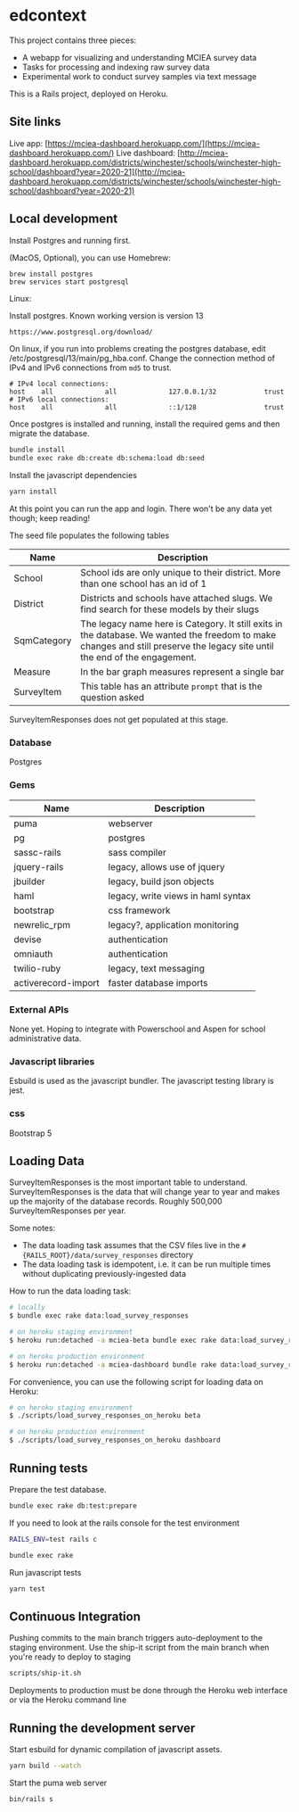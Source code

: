 # edcontext

This project contains three pieces:

- A webapp for visualizing and understanding MCIEA survey data
- Tasks for processing and indexing raw survey data
- Experimental work to conduct survey samples via text message

This is a Rails project, deployed on Heroku.

## Site links

Live app: [https://mciea-dashboard.herokuapp.com/](https://mciea-dashboard.herokuapp.com/)
Live dashboard: [http://mciea-dashboard.herokuapp.com/districts/winchester/schools/winchester-high-school/dashboard?year=2020-21](http://mciea-dashboard.herokuapp.com/districts/winchester/schools/winchester-high-school/dashboard?year=2020-21)

## Local development

Install Postgres and running first.

(MacOS, Optional), you can use Homebrew:

```
brew install postgres
brew services start postgresql
```

Linux:

Install postgres.  Known working version is version 13

```bash
https://www.postgresql.org/download/
```

On linux, if you run into problems creating the postgres database, edit /etc/postgresql/13/main/pg_hba.conf.  Change the connection method of IPv4 and IPv6 connections from `md5` to trust.

```
# IPv4 local connections:
host    all             all             127.0.0.1/32            trust
# IPv6 local connections:
host    all             all             ::1/128                 trust
```

Once postgres is installed and running, install the required gems and then migrate the database.

```bash
bundle install
bundle exec rake db:create db:schema:load db:seed
```

Install the javascript dependencies

```bash
yarn install
```

At this point you can run the app and login.  There won't be any data yet though; keep reading!

The seed file populates the following tables

| Name         | Description                        |
| ------------ | ---------------------------------- |
| School | School ids are only unique to their district.  More than one school has an id of 1 |
| District | Districts and schools have attached slugs.  We find search for these models by their slugs |
| SqmCategory | The legacy name here is Category.  It still exits in the database.  We wanted the freedom to make changes and still preserve the legacy site until the end of the engagement. |
| Measure | In the bar graph measures represent a single bar |
| SurveyItem | This table has an attribute `prompt` that is the question asked |

SurveyItemResponses does not get populated at this stage.

### Database

Postgres

### Gems

| Name         | Description                        |
| ------------ | ---------------------------------- |
| puma         | webserver                          |
| pg           | postgres                           |
| sassc-rails  | sass compiler                      |
| jquery-rails | legacy, allows use of jquery       |
| jbuilder     | legacy, build json objects         |
| haml         | legacy, write views in haml syntax |
| bootstrap    | css framework                      |
| newrelic_rpm             | legacy?, application monitoring                                    |
| devise | authentication  |
| omniauth | authentication |
| twilio-ruby | legacy, text messaging  |
| activerecord-import | faster database imports |

### External APIs

None yet.  Hoping to integrate with Powerschool and Aspen for school administrative data.

### Javascript libraries

Esbuild is used as the javascript bundler.  The javascript testing library is jest.

### css

Bootstrap 5

## Loading Data

SurveyItemResponses is the most important table to understand. SurveyItemResponses is the data that will change year to year and makes up the majority of the database records.  Roughly 500,000 SurveyItemResponses per year.

Some notes:

- The data loading task assumes that the CSV files live in the `#{RAILS_ROOT}/data/survey_responses` directory
- The data loading task is idempotent, i.e. it can be run multiple times without duplicating previously-ingested data

How to run the data loading task:

```bash
# locally
$ bundle exec rake data:load_survey_responses

# on heroku staging environment
$ heroku run:detached -a mciea-beta bundle exec rake data:load_survey_responses

# on heroku production environment
$ heroku run:detached -a mciea-dashboard bundle rake data:load_survey_responses
```

For convenience, you can use the following script for loading data on Heroku:

```bash
# on heroku staging environment
$ ./scripts/load_survey_responses_on_heroku beta

# on heroku production environment
$ ./scripts/load_survey_responses_on_heroku dashboard
```

## Running tests

Prepare the test database.

```bash
bundle exec rake db:test:prepare
```

If you need to look at the rails console for the test environment

```bash
RAILS_ENV=test rails c
```

```bash
bundle exec rake
```

Run javascript tests

```bash
yarn test
```

## Continuous Integration

Pushing commits to the main branch triggers auto-deployment to the staging environment.
Use the ship-it script from the main branch when you're ready to deploy to staging

```bash
scripts/ship-it.sh
```

Deployments to production must be done through the Heroku web interface or via the Heroku command line

## Running the development server

Start esbuild for dynamic compilation of javascript assets.

```bash
yarn build --watch
```

Start the puma web server

```bash
bin/rails s
```
